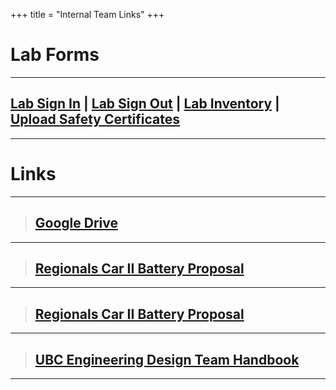 +++
title = "Internal Team Links"
+++

# Lab Forms
---

## [Lab Sign In](https://form.jotform.com/63001712223236) | [Lab Sign Out](https://form.jotform.com/63001791811246) | [Lab Inventory](https://docs.google.com/spreadsheets/d/1zPqP23Z02I8iavZ902oKUTuOukcSbLERkJTW3zqJMJU/edit#gid=0&h=oAQFsbOdl) | [Upload Safety Certificates](https://form.jotform.com/62887715352263)
---





# Links
---

> ## [Google Drive](https://drive.google.com/drive/u/1/folders/0BxA5RJPqh-P_WlZvTlRvMi1GV00)

---


> ## [Regionals Car II Battery Proposal](/docs/Battery-Proposal-Al-C-Battery.docx)


---

> ## [Regionals Car II Battery Proposal](/docs/Battery-Proposal-Al-C-Battery.docx)

---

> ## [UBC Engineering Design Team Handbook](/docs/EDT_handbook.pdf)

---

